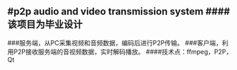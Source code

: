 #p2p audio and video transmission system
####该项目为毕业设计
---
###服务端，从PC采集视频和音频数据，编码后进行P2P传输。
###客户端，利用P2P接收服务端的音视频数据，实时解码播放。
####技术点：ffmpeg，P2P，Qt